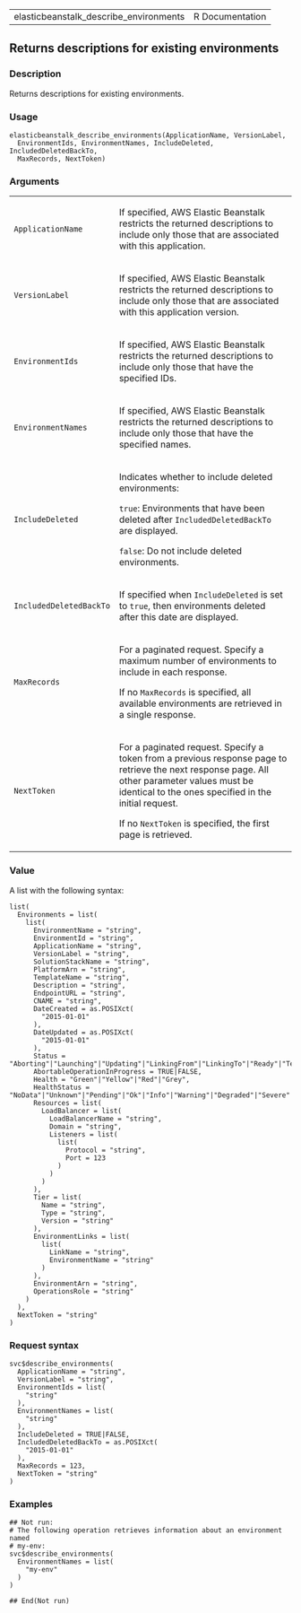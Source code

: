 <table style="width: 100%;">
<tbody>
<tr class="odd">
<td>elasticbeanstalk_describe_environments</td>
<td style="text-align: right;">R Documentation</td>
</tr>
</tbody>
</table>

## Returns descriptions for existing environments

### Description

Returns descriptions for existing environments.

### Usage

    elasticbeanstalk_describe_environments(ApplicationName, VersionLabel,
      EnvironmentIds, EnvironmentNames, IncludeDeleted, IncludedDeletedBackTo,
      MaxRecords, NextToken)

### Arguments

<table>
<colgroup>
<col style="width: 35%" />
<col style="width: 65%" />
</colgroup>
<tbody>
<tr class="odd">
<td><code
id="elasticbeanstalk_describe_environments_:_ApplicationName">ApplicationName</code></td>
<td><p>If specified, AWS Elastic Beanstalk restricts the returned
descriptions to include only those that are associated with this
application.</p></td>
</tr>
<tr class="even">
<td><code
id="elasticbeanstalk_describe_environments_:_VersionLabel">VersionLabel</code></td>
<td><p>If specified, AWS Elastic Beanstalk restricts the returned
descriptions to include only those that are associated with this
application version.</p></td>
</tr>
<tr class="odd">
<td><code
id="elasticbeanstalk_describe_environments_:_EnvironmentIds">EnvironmentIds</code></td>
<td><p>If specified, AWS Elastic Beanstalk restricts the returned
descriptions to include only those that have the specified IDs.</p></td>
</tr>
<tr class="even">
<td><code
id="elasticbeanstalk_describe_environments_:_EnvironmentNames">EnvironmentNames</code></td>
<td><p>If specified, AWS Elastic Beanstalk restricts the returned
descriptions to include only those that have the specified
names.</p></td>
</tr>
<tr class="odd">
<td><code
id="elasticbeanstalk_describe_environments_:_IncludeDeleted">IncludeDeleted</code></td>
<td><p>Indicates whether to include deleted environments:</p>
<p><code>true</code>: Environments that have been deleted after
<code>IncludedDeletedBackTo</code> are displayed.</p>
<p><code>false</code>: Do not include deleted environments.</p></td>
</tr>
<tr class="even">
<td><code
id="elasticbeanstalk_describe_environments_:_IncludedDeletedBackTo">IncludedDeletedBackTo</code></td>
<td><p>If specified when <code>IncludeDeleted</code> is set to
<code>true</code>, then environments deleted after this date are
displayed.</p></td>
</tr>
<tr class="odd">
<td><code
id="elasticbeanstalk_describe_environments_:_MaxRecords">MaxRecords</code></td>
<td><p>For a paginated request. Specify a maximum number of environments
to include in each response.</p>
<p>If no <code>MaxRecords</code> is specified, all available
environments are retrieved in a single response.</p></td>
</tr>
<tr class="even">
<td><code
id="elasticbeanstalk_describe_environments_:_NextToken">NextToken</code></td>
<td><p>For a paginated request. Specify a token from a previous response
page to retrieve the next response page. All other parameter values must
be identical to the ones specified in the initial request.</p>
<p>If no <code>NextToken</code> is specified, the first page is
retrieved.</p></td>
</tr>
</tbody>
</table>

### Value

A list with the following syntax:

    list(
      Environments = list(
        list(
          EnvironmentName = "string",
          EnvironmentId = "string",
          ApplicationName = "string",
          VersionLabel = "string",
          SolutionStackName = "string",
          PlatformArn = "string",
          TemplateName = "string",
          Description = "string",
          EndpointURL = "string",
          CNAME = "string",
          DateCreated = as.POSIXct(
            "2015-01-01"
          ),
          DateUpdated = as.POSIXct(
            "2015-01-01"
          ),
          Status = "Aborting"|"Launching"|"Updating"|"LinkingFrom"|"LinkingTo"|"Ready"|"Terminating"|"Terminated",
          AbortableOperationInProgress = TRUE|FALSE,
          Health = "Green"|"Yellow"|"Red"|"Grey",
          HealthStatus = "NoData"|"Unknown"|"Pending"|"Ok"|"Info"|"Warning"|"Degraded"|"Severe"|"Suspended",
          Resources = list(
            LoadBalancer = list(
              LoadBalancerName = "string",
              Domain = "string",
              Listeners = list(
                list(
                  Protocol = "string",
                  Port = 123
                )
              )
            )
          ),
          Tier = list(
            Name = "string",
            Type = "string",
            Version = "string"
          ),
          EnvironmentLinks = list(
            list(
              LinkName = "string",
              EnvironmentName = "string"
            )
          ),
          EnvironmentArn = "string",
          OperationsRole = "string"
        )
      ),
      NextToken = "string"
    )

### Request syntax

    svc$describe_environments(
      ApplicationName = "string",
      VersionLabel = "string",
      EnvironmentIds = list(
        "string"
      ),
      EnvironmentNames = list(
        "string"
      ),
      IncludeDeleted = TRUE|FALSE,
      IncludedDeletedBackTo = as.POSIXct(
        "2015-01-01"
      ),
      MaxRecords = 123,
      NextToken = "string"
    )

### Examples

    ## Not run: 
    # The following operation retrieves information about an environment named
    # my-env:
    svc$describe_environments(
      EnvironmentNames = list(
        "my-env"
      )
    )

    ## End(Not run)
